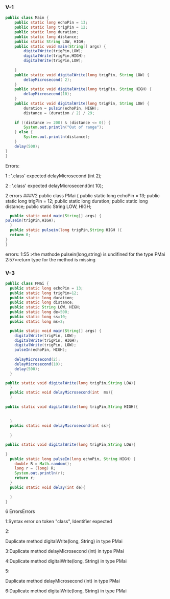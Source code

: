 ### V-1
```java
public class Main {
	public static long echoPin = 13;
	public static long trigPin = 12;
	public static long duration;
	public static long distance;
	public static String LOW, HIGH;
	public static void main(String[] args) {
		digitalWrite(trigPin,LOW);
		digitalWrite(trigPin,HIGH);
		digitalWrite(trigPin,LOW);
		
	}
	public static void digitalWrite(long trigPin, String LOW) {
		delayMicrosecond( 2);
	}
	public static void digitalWrite(long trigPin, String HIGH) {
		delayMicrosecend(10);
	}
	public static void digitalWrite(long trigPin, String LOW) {
		duration = pulsin(echoPin, HIGH);
		distance = (duration / 2) / 29;
	
	if ((distance >= 200) & (distance <= 0)) {
		System.out.println("Out of range");
	} else {
		System.out.println(distance);
	}
	delay(500);
}
}
```
Errors:


1 :   '.class' expected delayMicrosecond (int 2);



2  :   '.class' expected delayMicrosecend(int 10);



2 errors
###V2
public class PMai {
public static long echoPin = 13;
	public static long trigPin = 12;
	public static long duration;
	public static long distance;
	public static String LOW, HIGH;
```Java
  public static void main(String[] args) {
pulsein(trigPin,HIGH);
  }
  public static pulsein(long trigPin,String HIGH ){
  return 0;
}
}
```
errors:
1:55 >the mathode pulsein(long,string) is undifined for the type PMai
2:57>return type for the method is missing


### V-3
```Java
public class PMai {
  public static long echoPin = 13;
  public static long trigPin=12;
  public static long duration;
  public static long distance;
  public static String LOW, HIGH;
  public static long de=500;
  public static long ss=10;
  public static long ms=2;

  public static void main(String[] args) {
    digitalWrite(trigPin, LOW);
    digitalWrite(trigPin, HIGH);
    digitalWrite(trigPin, LOW);
    pulseIn(echoPin, HIGH);
    
    delayMicrosecond(2);
    delayMicrosecond(10);
    delay(500);
  }

public static void digitalWrite(long trigPin,String LOW){
  }
  public static void delayMicrosecond(int  ms){ 
  }
  
public static void digitalWrite(long trigPin,String HIGH){
  
  
  }
  public static void delayMicrosecond(int ss){
    
  }

public static void digitalWrite(long trigPin,String LOW){
  
}
  public static long pulseIn(long echoPin, String HIGH) {
    double R = Math.random();
    long r = (long) R;
    System.out.println(r);
    return r;
  }
  public static void delay(int de){
    
  }
}

```
6 ErrorsErrors


1:Syntax error on token "class", Identifier expected



2:

Duplicate method digitalWrite(long, String) in type PMai





3:Duplicate method delayMicrosecond (int) in type PMai


4:Duplicate method digitalWrite(long, String) in type PMai



5:

Duplicate method delayMicrosecond (int) in type PMai

6:Duplicate method digitalWrite(long, String) in type PMai




